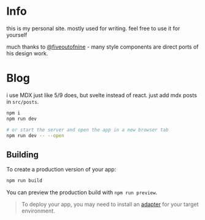 # Info

this is my personal site. mostly used for writing. feel free to use it for yourself

much thanks to [@fiveoutofnine](https://github.com/fiveoutofnine) - many style components are direct ports of his design work.


# Blog

i use MDX just like 5/9 does, but svelte instead of react. just add mdx posts in `src/posts`.




```bash
npm i
npm run dev

# or start the server and open the app in a new browser tab
npm run dev -- --open
```

## Building

To create a production version of your app:

```bash
npm run build
```

You can preview the production build with `npm run preview`.

> To deploy your app, you may need to install an [adapter](https://kit.svelte.dev/docs/adapters) for your target environment.
